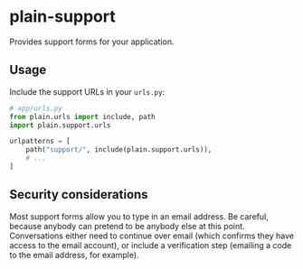 <!-- This file is compiled from plain-support/plain/support/README.md. Do not edit this file directly. -->

# plain-support

Provides support forms for your application.

## Usage

Include the support URLs in your `urls.py`:

```python
# app/urls.py
from plain.urls import include, path
import plain.support.urls

urlpatterns = [
    path("support/", include(plain.support.urls)),
    # ...
]
```

## Security considerations

Most support forms allow you to type in an email address. Be careful, because anybody can pretend to be anybody else at this point. Conversations either need to continue over email (which confirms they have access to the email account), or include a verification step (emailing a code to the email address, for example).

